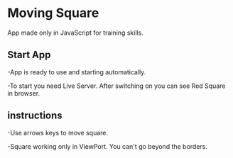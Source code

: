 # Moving Square

App made only in JavaScript for training skills.

## Start App

-App is ready to use and starting automatically.

-To start you need Live Server. After switching on you can see Red Square in browser.

## instructions

-Use arrows keys to move square.

-Square working only in ViewPort. You can't go beyond the borders.